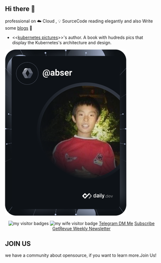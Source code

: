## Hi there 👋
professional on ☁️ Cloud , 💡 SourceCode reading elegantly and also Write some [blogs](https://yuque.com/abser) 🌈

- <<[kubernetes pictures](https://www.yuque.com/abser/kubernetes)>>'s author. A book with hudreds pics that display the Kubernetes's architecture and design.

<a href="https://app.daily.dev/DailyDevTips"><img src="https://github.com/abserari/abserari/blob/master/devcard.svg" width="400" alt="Abser Ari's Dev Card"/></a>

<p  align="center">
<img src="https://visitor-badge.laobi.icu/badge?page_id=abserari" alt="my visitor badges"/>
<img src="https://komarev.com/ghpvc/?username=abserari&label=my wife visitors" alt="my wife visitor badge"/> 
<a rel="me" href="https://t.me/abserari">Telegram DM Me</a>
<a rel="me" href="https://www.getrevue.co/profile/abser">Subscribe GetRevue Weekly Newsletter</a>

</p>

## JOIN US
we have a community about opensource, if you want to learn more.Join Us!
